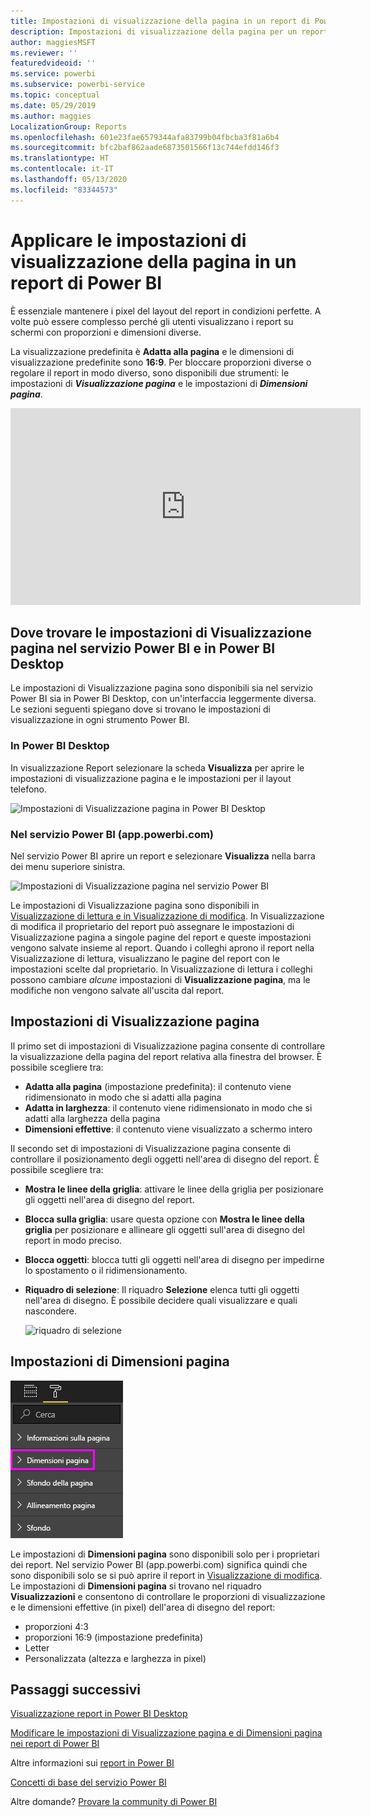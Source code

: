 ```yaml
---
title: Impostazioni di visualizzazione della pagina in un report di Power BI
description: Impostazioni di visualizzazione della pagina per un report
author: maggiesMSFT
ms.reviewer: ''
featuredvideoid: ''
ms.service: powerbi
ms.subservice: powerbi-service
ms.topic: conceptual
ms.date: 05/29/2019
ms.author: maggies
LocalizationGroup: Reports
ms.openlocfilehash: 601e23fae6579344afa83799b04fbcba3f81a6b4
ms.sourcegitcommit: bfc2baf862aade6873501566f13c744efdd146f3
ms.translationtype: HT
ms.contentlocale: it-IT
ms.lasthandoff: 05/13/2020
ms.locfileid: "83344573"
---
```

# <a name="apply-page-display-settings-in-a-power-bi-report"></a>Applicare le impostazioni di visualizzazione della pagina in un report di Power BI
È essenziale mantenere i pixel del layout del report in condizioni perfette. A volte può essere complesso perché gli utenti visualizzano i report su schermi con proporzioni e dimensioni diverse. 

La visualizzazione predefinita è **Adatta alla pagina** e le dimensioni di visualizzazione predefinite sono **16:9**. Per bloccare proporzioni diverse o regolare il report in modo diverso, sono disponibili due strumenti: le impostazioni di ***Visualizzazione pagina*** e le impostazioni di ***Dimensioni pagina***.


<iframe width="560" height="315" src="https://www.youtube.com/embed/5tg-OXzxe2g" frameborder="0" allowfullscreen></iframe>


## <a name="where-to-find-page-view-settings-in-the-power-bi-service-and-power-bi-desktop"></a>Dove trovare le impostazioni di Visualizzazione pagina nel servizio Power BI e in Power BI Desktop
Le impostazioni di Visualizzazione pagina sono disponibili sia nel servizio Power BI sia in Power BI Desktop, con un'interfaccia leggermente diversa. Le sezioni seguenti spiegano dove si trovano le impostazioni di visualizzazione in ogni strumento Power BI.

### <a name="in-power-bi-desktop"></a>In Power BI Desktop
In visualizzazione Report selezionare la scheda **Visualizza** per aprire le impostazioni di visualizzazione pagina e le impostazioni per il layout telefono.

  ![Impostazioni di Visualizzazione pagina in Power BI Desktop](media/power-bi-report-display-settings/power-bi-desktop-view-settings.png)

### <a name="in-the-power-bi-service-apppowerbicom"></a>Nel servizio Power BI (app.powerbi.com)
Nel servizio Power BI aprire un report e selezionare **Visualizza** nella barra dei menu superiore sinistra.

![Impostazioni di Visualizzazione pagina nel servizio Power BI](media/power-bi-report-display-settings/power-bi-change-page-view.png)

Le impostazioni di Visualizzazione pagina sono disponibili in [Visualizzazione di lettura e in Visualizzazione di modifica](../consumer/end-user-reading-view.md). In Visualizzazione di modifica il proprietario del report può assegnare le impostazioni di Visualizzazione pagina a singole pagine del report e queste impostazioni vengono salvate insieme al report. Quando i colleghi aprono il report nella Visualizzazione di lettura, visualizzano le pagine del report con le impostazioni scelte dal proprietario. In Visualizzazione di lettura i colleghi possono cambiare *alcune* impostazioni di **Visualizzazione pagina**, ma le modifiche non vengono salvate all'uscita dal report.

## <a name="page-view-settings"></a>Impostazioni di Visualizzazione pagina
Il primo set di impostazioni di Visualizzazione pagina consente di controllare la visualizzazione della pagina del report relativa alla finestra del browser. È possibile scegliere tra:

* **Adatta alla pagina** (impostazione predefinita): il contenuto viene ridimensionato in modo che si adatti alla pagina
* **Adatta in larghezza**: il contenuto viene ridimensionato in modo che si adatti alla larghezza della pagina
* **Dimensioni effettive**: il contenuto viene visualizzato a schermo intero

Il secondo set di impostazioni di Visualizzazione pagina consente di controllare il posizionamento degli oggetti nell'area di disegno del report. È possibile scegliere tra:

* **Mostra le linee della griglia**: attivare le linee della griglia per posizionare gli oggetti nell'area di disegno del report.
* **Blocca sulla griglia**: usare questa opzione con **Mostra le linee della griglia** per posizionare e allineare gli oggetti sull'area di disegno del report in modo preciso. 
* **Blocca oggetti**: blocca tutti gli oggetti nell'area di disegno per impedirne lo spostamento o il ridimensionamento.
* **Riquadro di selezione**: Il riquadro **Selezione** elenca tutti gli oggetti nell'area di disegno. È possibile decidere quali visualizzare e quali nascondere.

    ![riquadro di selezione](media/power-bi-report-display-settings/power-bi-selection-pane.png)



## <a name="page-size-settings"></a>Impostazioni di Dimensioni pagina
![Modifica delle impostazioni di Dimensioni pagina](media/power-bi-report-display-settings/power-bi-page-size.png)

Le impostazioni di **Dimensioni pagina** sono disponibili solo per i proprietari dei report. Nel servizio Power BI (app.powerbi.com) significa quindi che sono disponibili solo se si può aprire il report in [Visualizzazione di modifica](../consumer/end-user-reading-view.md). Le impostazioni di **Dimensioni pagina** si trovano nel riquadro **Visualizzazioni** e consentono di controllare le proporzioni di visualizzazione e le dimensioni effettive (in pixel) dell'area di disegno del report:   

* proporzioni 4:3
* proporzioni 16:9 (impostazione predefinita)
* Letter
* Personalizzata (altezza e larghezza in pixel)

## <a name="next-steps"></a>Passaggi successivi
[Visualizzazione report in Power BI Desktop](desktop-report-view.md)

[Modificare le impostazioni di Visualizzazione pagina e di Dimensioni pagina nei report di Power BI](../consumer/end-user-report-view.md)

Altre informazioni sui [report in Power BI](../consumer/end-user-reports.md)

[Concetti di base del servizio Power BI](../fundamentals/service-basic-concepts.md)

Altre domande? [Provare la community di Power BI](https://community.powerbi.com/)

